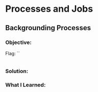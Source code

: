 # Processes and Jobs
## Backgrounding Processes

### Objective: 

Flag: ``

```

```

### Solution:

### What I Learned: 
